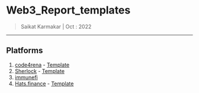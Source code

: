 # Web3_Report_templates

> Saikat Karmakar | Oct : 2022

---

## Platforms

1. [code4rena](https://code4rena.com/) - [Template](code4rena/report.md)
2. [Sherlock](https://app.sherlock.xyz/) - [Template](Sherlock/Issue.md)
3. [immunefi](https://immunefi.com/)
4. [Hats.finance](https://app.hats.finance/) - [Template](Hats.fi/Report.md)
